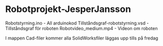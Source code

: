 # Robotprojekt-JesperJansson

Robotstyrning.ino  -  All arduinokod
Tillståndsgraf-robotstyrning.vsd  -  Tillståndsgraf för roboten
Robotvideo_medium.mp4 - Videon om roboten

I mappen Cad-filer kommer alla SolidWorksfiler läggas upp tills på fredag
